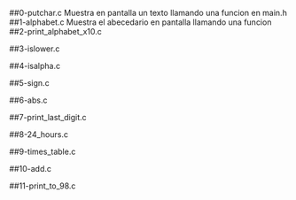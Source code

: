 ##0-putchar.c
Muestra en pantalla un texto llamando una funcion en main.h
##1-alphabet.c
Muestra el abecedario en pantalla llamando una funcion
##2-print_alphabet_x10.c

##3-islower.c

##4-isalpha.c

##5-sign.c

##6-abs.c

##7-print_last_digit.c

##8-24_hours.c

##9-times_table.c

##10-add.c

##11-print_to_98.c

